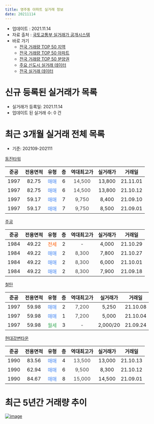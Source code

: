 ```yaml
---
title: 영주동 아파트 실거래 정보
date: 20211114
---
```


* 업데이트 : 2021.11.14
* 자료 출처 : [국토교통부 실거래가 공개시스템](http://rt.molit.go.kr)
* 바로 가기
    * [전국 거래량 TOP 50 지역](https://apt-info.github.io/apt-trade-info/tr)
    * [전국 거래량 TOP 50 아파트](https://apt-info.github.io/apt-trade-info/ta)
    * [전국 거래량 TOP 50 분양권](https://apt-info.github.io/apt-trade-info/tb)
    * [주요 신도시 실거래 데이터](https://apt-info.github.io/apt-trade-info/newtown)
    * [전국 실거래 데이터](https://apt-info.github.io/apt-trade-info/all)



<script async src="https://pagead2.googlesyndication.com/pagead/js/adsbygoogle.js"></script>
<!-- 기본광고 -->
<ins class="adsbygoogle"
     style="display:block"
     data-ad-client="ca-pub-1142216861245946"
     data-ad-slot="4805727019"
     data-ad-format="auto"
     data-full-width-responsive="true"></ins>
<script>
     (adsbygoogle = window.adsbygoogle || []).push({});
</script>


# 신규 등록된 실거래가 목록

* 실거래가 등록일: 2021.11.14
* 업데이트 된 실거래 수: 0 건




<script async src="https://pagead2.googlesyndication.com/pagead/js/adsbygoogle.js"></script>
<!-- 기본광고 -->
<ins class="adsbygoogle"
     style="display:block"
     data-ad-client="ca-pub-1142216861245946"
     data-ad-slot="4805727019"
     data-ad-format="auto"
     data-full-width-responsive="true"></ins>
<script>
     (adsbygoogle = window.adsbygoogle || []).push({});
</script>


# 최근 3개월 실거래 전체 목록
* 기준: 202109-202111


[동진타워](https://search.naver.com/search.naver?query=%EB%8F%99%EC%A7%84%ED%83%80%EC%9B%8C)

|준공|전용면적|유형|층|역대최고가|실거래가|거래일|
|:---:|:---:|:---:|:---:|:---:|:---:|:---:|
|1997|82.75|<span style="color:#4285F3">매매</span>|6|<span style="color:#444444">14,500</span>|13,800|21.11.01|
|1997|82.75|<span style="color:#4285F3">매매</span>|6|<span style="color:#444444">14,500</span>|13,800|21.10.12|
|1997|59.17|<span style="color:#4285F3">매매</span>|7|<span style="color:#444444">9,750</span>|8,400|21.09.10|
|1997|59.17|<span style="color:#4285F3">매매</span>|7|<span style="color:#444444">9,750</span>|8,500|21.09.01|

[주공](https://search.naver.com/search.naver?query=%EC%A3%BC%EA%B3%B5)

|준공|전용면적|유형|층|역대최고가|실거래가|거래일|
|:---:|:---:|:---:|:---:|:---:|:---:|:---:|
|1984|49.22|<span style="color:#FF5A00">전세</span>|2|<span style="color:#444444">-</span>|4,000|21.10.29|
|1984|49.22|<span style="color:#4285F3">매매</span>|2|<span style="color:#444444">8,300</span>|7,800|21.10.27|
|1984|49.22|<span style="color:#4285F3">매매</span>|2|<span style="color:#444444">8,300</span>|6,000|21.10.01|
|1984|49.22|<span style="color:#4285F3">매매</span>|2|<span style="color:#444444">8,300</span>|7,900|21.09.18|

[철탄](https://search.naver.com/search.naver?query=%EC%B2%A0%ED%83%84)

|준공|전용면적|유형|층|역대최고가|실거래가|거래일|
|:---:|:---:|:---:|:---:|:---:|:---:|:---:|
|1997|59.98|<span style="color:#4285F3">매매</span>|2|<span style="color:#444444">7,200</span>|5,250|21.10.08|
|1997|59.98|<span style="color:#4285F3">매매</span>|1|<span style="color:#444444">7,200</span>|5,000|21.10.04|
|1997|59.98|<span style="color:#34A853">월세</span>|3|<span style="color:#444444">-</span>|2,000/20|21.09.24|

[현대강변타운](https://search.naver.com/search.naver?query=%ED%98%84%EB%8C%80%EA%B0%95%EB%B3%80%ED%83%80%EC%9A%B4)

|준공|전용면적|유형|층|역대최고가|실거래가|거래일|
|:---:|:---:|:---:|:---:|:---:|:---:|:---:|
|1990|83.56|<span style="color:#4285F3">매매</span>|4|<span style="color:#444444">13,500</span>|13,000|21.10.13|
|1990|62.94|<span style="color:#4285F3">매매</span>|6|<span style="color:#444444">9,500</span>|8,300|21.10.12|
|1990|84.67|<span style="color:#4285F3">매매</span>|8|<span style="color:#444444">15,000</span>|14,500|21.09.01|



<script async src="https://pagead2.googlesyndication.com/pagead/js/adsbygoogle.js"></script>
<!-- 기본광고 -->
<ins class="adsbygoogle"
     style="display:block"
     data-ad-client="ca-pub-1142216861245946"
     data-ad-slot="4805727019"
     data-ad-format="auto"
     data-full-width-responsive="true"></ins>
<script>
     (adsbygoogle = window.adsbygoogle || []).push({});
</script>


# 최근 5년간 거래량 추이


<div style="width:100%;">
    <canvas id="deal_progress" height="200"></canvas>
</div>

<script>
new Chart(document.getElementById("deal_progress"), {
    type: 'line',
    data: {
        labels: ['16.01','16.02','16.03','16.04','16.05','16.06','16.07','16.08','16.09','16.10','16.11','16.12','17.01','17.02','17.03','17.04','17.05','17.06','17.07','17.08','17.09','17.10','17.11','17.12','18.01','18.02','18.03','18.04','18.05','18.06','18.07','18.08','18.09','18.10','18.11','18.12','19.01','19.02','19.03','19.04','19.05','19.06','19.07','19.08','19.09','19.10','19.11','19.12','20.01','20.02','20.03','20.04','20.05','20.06','20.07','20.08','20.09','20.10','20.11','20.12','21.01','21.02','21.03','21.04','21.05','21.06','21.07','21.08','21.09','21.10','21.11'],
        datasets: [{
            label: '매매/분양권',
            data: [3,5,3,4,2,3,12,5,9,6,6,6,2,8,6,8,3,4,4,2,3,3,5,5,6,6,4,2,1,3,0,2,3,4,1,6,6,3,7,4,5,4,4,4,1,5,2,5,3,7,4,8,6,18,6,3,3,4,2,8,7,6,4,3,7,5,7,2,4,7,1],
            borderColor: "rgba(66, 133, 243, 1)",
            backgroundColor: "rgba(66, 133, 243, 0.05)",
            borderWidth: 1,
            pointRadius: 0,
            fill: false,
            lineTension: 0
        },{
            label: '전/월세',
            data: [2,2,0,3,3,3,0,1,1,2,0,2,2,2,3,2,1,3,3,1,2,2,2,2,1,2,2,2,1,2,2,0,0,2,2,0,1,1,1,1,3,2,0,2,0,2,1,1,0,0,1,1,2,3,2,0,3,1,0,1,1,0,3,0,0,0,0,0,1,1,0],
            borderColor: "rgba(255, 90, 0, 1)",
            backgroundColor: "rgba(255, 90, 0, 0.05)",
            borderWidth: 1,
            pointRadius: 0,
            fill: false,
            lineTension: 0
        },{
            label: '합계',
            data: [5,7,3,7,5,6,12,6,10,8,6,8,4,10,9,10,4,7,7,3,5,5,7,7,7,8,6,4,2,5,2,2,3,6,3,6,7,4,8,5,8,6,4,6,1,7,3,6,3,7,5,9,8,21,8,3,6,5,2,9,8,6,7,3,7,5,7,2,5,8,1],
            borderColor: "rgba(0, 0, 0, 1)",
            backgroundColor: "rgba(0, 0, 0, 0.03)",
            borderWidth: 0.1,
            pointRadius: 0,
            fill: true,
            lineTension: 0
        }
        ]
    },
    options: {
        responsive: true,
        title: {
            display: false
        },
        tooltips: {
            mode: 'index',
            intersect: false
        },
        hover: {
            mode: 'nearest',
            intersect: true
        },
        scales: {
            xAxes: [{
                display: true,
                scaleLabel: {
                    display: true,
                    labelString: '년/월'
                }
            }],
            yAxes: [{
                display: true,
                ticks: {
                    suggestedMin: 0,
                },
                scaleLabel: {
                    display: true,
                    labelString: '실거래 수'
                }
            }]
        }
    }
});

</script>


[![image](https://apt-info.github.io/images/2020-01-03-apt-trade-info/1024x500.png)](https://play.google.com/store/apps/details?id=com.aptinfo.apttradeinfo)

